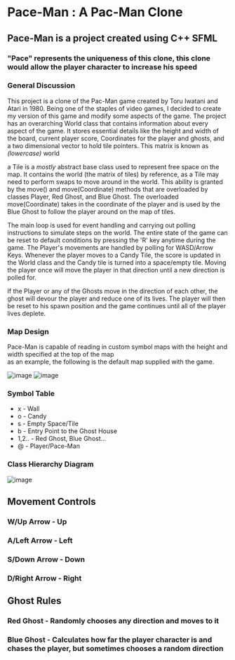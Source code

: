 # Pace-Man : A Pac-Man Clone

## Pace-Man is a project created using C++ SFML 
### "Pace" represents the uniqueness of this clone, this clone would allow the player character to increase his speed

<h3>General Discussion</h3>
<p>This project is a clone of the Pac-Man game created by Toru Iwatani and Atari in 1980. Being one of the staples of video games, I decided to create my version of this game and modify some aspects of the game. The project has an overarching World class that contains information about every aspect of the game. It stores essential details like the height and width of the board, current player score, Coordinates for the player and ghosts, and a two dimensional vector to hold tile pointers. This matrix is known as <i>(lowercase)</i> world</p>

<p>a Tile is a <i>mostly</i> abstract base class used to represent free space on the map. It contains the world (the matrix of tiles) by reference, as a Tile may need to perform swaps to move around in the world. This ability is granted by the move() and move(Coordinate) methods that are overloaded by classes Player, Red Ghost, and Blue Ghost. The overloaded move(Coordinate) takes in the coordinate of the player and is used by the Blue Ghost to follow the player around on the map of tiles.</p>

<p>The main loop is used for event handling and carrying out polling instructions to simulate steps on the world. The entire state of the game can be reset to default conditions by pressing the 'R' key anytime during the game. The Player's movements are handled by polling for WASD/Arrow Keys. Whenever the player moves to a Candy Tile, the score is updated in the World class and the Candy tile is turned into a space/empty tile. Moving the player once will move the player in that direction until a new direction is polled for.</p>

<p>If the Player or any of the Ghosts move in the direction of each other, the ghost will devour the player and reduce one of its lives. The player will then be reset to his spawn position and the game continues until all of the player lives deplete. </p>
<h3> Map Design </h3>
<p>Pace-Man is capable of reading in custom symbol maps with the height and width specified at the top of the map<br>
as an example, the following is the default map supplied with the game. </p>

![image](https://github.com/realaryann/Pace-Man/assets/70107111/2c37f038-9b80-472e-8a17-99806f5452d3) 
![image](https://github.com/realaryann/Pace-Man/assets/70107111/7d54eb2d-7150-44e4-b29a-3dc04fca240b)

<h3>Symbol Table</h3>
<ul>
  <li>x - Wall</li>
  <li>o - Candy</li>
  <li>s - Empty Space/Tile</li>
  <li>b - Entry Point to the Ghost House</li>
  <li>1,2.. - Red Ghost, Blue Ghost...</li>
  <li>@ - Player/Pace-Man</li>
</ul>

<h3>Class Hierarchy Diagram</h3>

![image](https://github.com/realaryann/Pace-Man/assets/70107111/21e724db-a44c-422a-a174-592bf92ac61d)

<h2>Movement Controls</h2>
<h3>W/Up Arrow - Up</h3>
<h3>A/Left Arrow - Left</h3>
<h3>S/Down Arrow - Down</h3>
<h3>D/Right Arrow - Right</h3>

<h2>Ghost Rules</h2>
<h3>Red Ghost - Randomly chooses any direction and moves to it</h3>
<h3>Blue Ghost - Calculates how far the player character is and chases the player, but sometimes chooses a random direction</h3>







